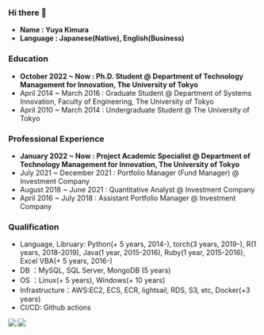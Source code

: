 ### Hi there 👋
- **Name : Yuya Kimura**
- **Language : Japanese(Native), English(Business)**

### Education
- **October 2022 ~ Now : Ph.D. Student @ Department of Technology Management for Innovation, The University of Tokyo**
- April 2014 ~ March 2016 : Graduate Student @ Department of Systems Innovation, Faculty of Engineering, The University of Tokyo
- April 2010 ~ March 2014 : Undergraduate Student @ The University of Tokyo

### Professional Experience
- **January 2022 ~ Now : Project Academic Specialist @ Department of Technology Management for Innovation, The University of Tokyo**
- July 2021 ~ December 2021   : Portfolio Manager (Fund Manager) @ Investment Company
- August 2018 ~ June 2021   : Quantitative Analyst @ Investment Company
- April 2016 ~ July 2018    : Assistant Portfolio Manager @ Investment Company

### Qualification
- Language, Libruary: Python(+ 5 years, 2014-), torch(3 years, 2019-), R(1 years, 2018-2019), Java(1 year, 2015-2016), Ruby(1 year, 2015-2016), Excel VBA(+ 5 years, 2016-)
- DB ：MySQL, SQL Server, MongoDB (5 years)
- OS ：Linux(+ 5 years), Windows(+ 10 years)
- Infrastructure：AWS:EC2, ECS, ECR, lightsail, RDS, S3, etc, Docker(+3 years)
- CI/CD: Github actions

<a href="https://github.com/kimuniiiiiiii/github-readme-stats">
  <img align="left" src="https://github-readme-stats.vercel.app/api?username=kimuniiiiiiii&count_private=true&show_icons=true" />
</a>
<a href="https://github.com/kimuniiiiiiii/github-readme-stats">
  <img align="left" src="https://github-readme-stats.vercel.app/api/top-langs/?username=kimuniiiiiiii" />
</a>
<!--
**kimuniiiiiiii/kimuniiiiiiii** is a ✨ _special_ ✨ repository because its `README.md` (this file) appears on your GitHub profile.

Here are some ideas to get you started:

- 🔭 I’m currently working on ...
- 🌱 I’m currently learning ...
- 👯 I’m looking to collaborate on ...
- 🤔 I’m looking for help with ...
- 💬 Ask me about ...
- 📫 How to reach me: ...
- 😄 Pronouns: ...
- ⚡ Fun fact: ...
-->
